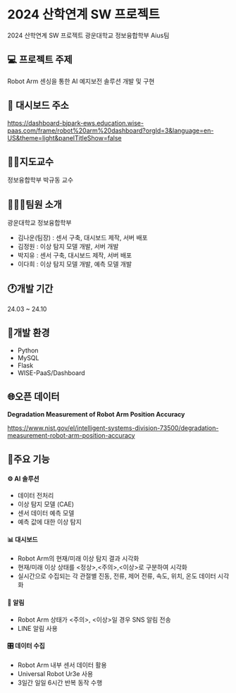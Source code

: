 # 2024 산학연계 SW 프로젝트
2024 산학연계 SW 프로젝트 광운대학교 정보융합학부 Aius팀

##  💻 프로젝트 주제
Robot Arm 센싱을 통한 AI 예지보전 솔루션 개발 및 구현

## 🔗 대시보드 주소
https://dashboard-bjpark-ews.education.wise-paas.com/frame/robot%20arm%20dashboard?orgId=3&language=en-US&theme=light&panelTitleShow=false

## 👨‍🏫지도교수
정보융합학부 박규동 교수

## 🧑‍🤝‍🧑팀원 소개
광운대학교 정보융합학부
- 김나운(팀장) : 센서 구축, 대시보드 제작, 서버 배포
- 김정원 : 이상 탐지 모델 개발, 서버 개발
- 박지유 : 센서 구축, 대시보드 제작, 서버 배포
- 이다희 : 이상 탐지 모델 개발, 예측 모델 개발

## 🕐개발 기간
24.03 ~ 24.10

## 🧰개발 환경
- Python
- MySQL
- Flask
- WISE-PaaS/Dashboard

## 🌐오픈 데이터
**Degradation Measurement of Robot Arm Position Accuracy**

https://www.nist.gov/el/intelligent-systems-division-73500/degradation-measurement-robot-arm-position-accuracy

## 📍주요 기능
#### ⚙ AI 솔루션
- 데이터 전처리
- 이상 탐지 모델 (CAE)
- 센서 데이터 예측 모델
- 예측 값에 대한 이상 탐지
  
#### 📊 대시보드
- Robot Arm의 현재/미래 이상 탐지 결과 시각화
- 현재/미래 이상 상태를 <정상>,<주의>,<이상>로 구분하여 시각화
- 실시간으로 수집되는 각 관절별 진동, 전류, 제어 전류, 속도, 위치, 온도 데이터 시각화

#### 🔔 알림
- Robot Arm 상태가 <주의>, <이상>일 경우 SNS 알림 전송
- LINE 알림 사용

#### 🎛️ 데이터 수집
- Robot Arm 내부 센서 데이터 활용
- Universal Robot Ur3e 사용
- 3일간 일일 6시간 반복 동작 수행
